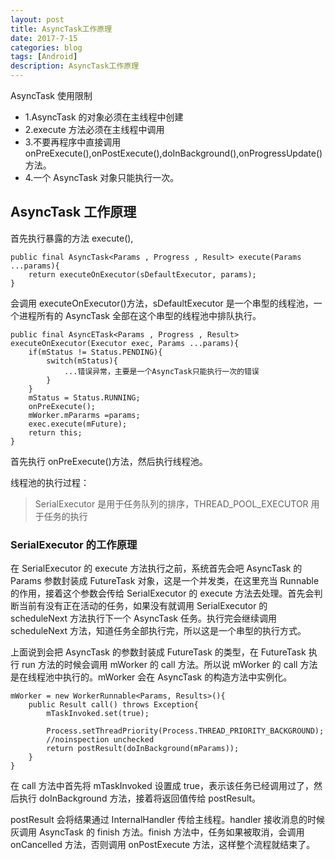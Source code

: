 ```yaml
---
layout: post
title: AsyncTask工作原理
date: 2017-7-15
categories: blog
tags: [Android]
description: AsyncTask工作原理
---
```


AsyncTask 使用限制

-   1.AsyncTask 的对象必须在主线程中创建
-   2.execute 方法必须在主线程中调用
-   3.不要再程序中直接调用 onPreExecute(),onPostExecute(),doInBackground(),onProgressUpdate()方法。
-   4.一个 AsyncTask 对象只能执行一次。

## AsyncTask 工作原理

首先执行暴露的方法 execute(),

```
public final AsyncTask<Params , Progress , Result> execute(Params ...params){
    return executeOnExecutor(sDefaultExecutor, params);
}
```

会调用 executeOnExecutor()方法，sDefaultExecutor 是一个串型的线程池，一个进程所有的 AsyncTask 全部在这个串型的线程池中排队执行。

```
public final AsyncETask<Params , Progress , Result> executeOnExecutor(Executor exec, Params ...params){
    if(mStatus != Status.PENDING){
        switch(mStatus){
            ...错误异常，主要是一个AsyncTask只能执行一次的错误
        }
    }
    mStatus = Status.RUNNING;
    onPreExecute();
    mWorker.mPararms =params;
    exec.execute(mFuture);
    return this;
}
```

首先执行 onPreExecute()方法，然后执行线程池。

线程池的执行过程：

> SerialExecutor 是用于任务队列的排序，THREAD_POOL_EXECUTOR 用于任务的执行

### SerialExecutor 的工作原理

在 SerialExecutor 的 execute 方法执行之前，系统首先会吧 AsyncTask 的 Params 参数封装成 FutureTask 对象，这是一个并发类，在这里充当 Runnable 的作用，接着这个参数会传给 SerialExecutor 的 execute 方法去处理。首先会判断当前有没有正在活动的任务，如果没有就调用 SerialExecutor 的 scheduleNext 方法执行下一个 AsyncTask 任务。执行完会继续调用 scheduleNext 方法，知道任务全部执行完，所以这是一个串型的执行方式。

上面说到会把 AsyncTask 的参数封装成 FutureTask 的类型，在 FutureTask 执行 run 方法的时候会调用 mWorker 的 call 方法。所以说 mWorker 的 call 方法是在线程池中执行的。mWorker 会在 AsyncTask 的构造方法中实例化。

```
mWorker = new WorkerRunnable<Params, Results>(){
    public Result call() throws Exception{
        mTaskInvoked.set(true);

        Process.setThreadPriority(Process.THREAD_PRIORITY_BACKGROUND);
        //noinspection unchecked
        return postResult(doInBackground(mParams));
    }
}
```

在 call 方法中首先将 mTaskInvoked 设置成 true，表示该任务已经调用过了，然后执行 doInBackground 方法，接着将返回值传给 postResult。

postResult 会将结果通过 InternalHandler 传给主线程。handler 接收消息的时候灰调用 AsyncTask 的 finish 方法。finish 方法中，任务如果被取消，会调用 onCancelled 方法，否则调用 onPostExecute 方法，这样整个流程就结束了。
